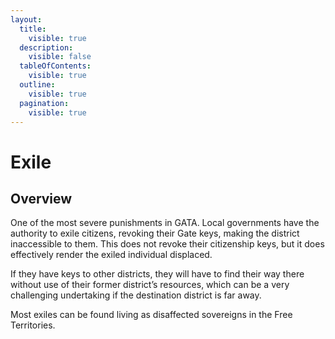 ```yaml
---
layout:
  title:
    visible: true
  description:
    visible: false
  tableOfContents:
    visible: true
  outline:
    visible: true
  pagination:
    visible: true
---
```


# Exile

## **Overview**

One of the most severe punishments in GATA. Local governments have the authority to exile citizens, revoking their Gate keys, making the district inaccessible to them. This does not revoke their citizenship keys, but it does effectively render the exiled individual displaced.

If they have keys to other districts, they will have to find their way there without use of their former district’s resources, which can be a very challenging undertaking if the destination district is far away.

Most exiles can be found living as disaffected sovereigns in the Free Territories.
